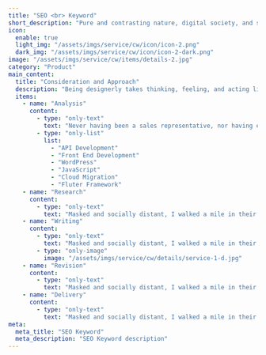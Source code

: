 ```yaml
---
title: "SEO <br> Keyword"
short_description: "Pure and contrasting nature, digital society, and smart minded people are the core values behind the brand Estonia"
icon:
  enable: true
  light_img: "/assets/imgs/service/cw/icon/icon-2.png"
  dark_img: "/assets/imgs/service/cw/icon/icon-2-dark.png"
image: "/assets/imgs/service/cw/items/details-2.jpg"
category: "Product"
main_content:
  title: "Consideration and Approach"
  description: "Being designerly takes thinking, feeling, and acting like a designer. I’ve been thinking about and observing what it means to be designerly, and by using six such skills and behaviors"
  items:
    - name: "Analysis"
      content:
        - type: "only-text"
          text: "Never having been a sales representative, nor having ever played one on TV, I was curious about their typical workday. Adapting the first rule of design. User lockdown approach was to conduct video interviews."
        - type: "only-list"
          list:
            - "API Development"
            - "Front End Development"
            - "WordPress"
            - "JavaScript"
            - "Cloud Migration"
            - "Fluter Framework"
    - name: "Research"
      content:
        - type: "only-text"
          text: "Masked and socially distant, I walked a mile in their shoes through the dairy, pet food, and freezer aisles. This single visit uncovered many insights that had not come up in the video team."
    - name: "Writing"
      content:
        - type: "only-text"
          text: "Masked and socially distant, I walked a mile in their shoes through the dairy, pet food, and freezer aisles. This single visit uncovered many insights that had not come up in the video team."
        - type: "only-image"
          image: "/assets/imgs/service/cw/details/service-1-d.jpg"
    - name: "Revision"
      content:
        - type: "only-text"
          text: "Masked and socially distant, I walked a mile in their shoes through the dairy, pet food, and freezer aisles. This single visit uncovered many insights that had not come up in the video interviews and online walkthroughs. I shared this with the team, spread across the world, and everyone could empathize with the sales representatives"
    - name: "Delivery"
      content:
        - type: "only-text"
          text: "Masked and socially distant, I walked a mile in their shoes through the dairy, pet food, and freezer aisles. This single visit uncovered many insights that had not come up in the video team."
meta:
  meta_title: "SEO Keyword"
  meta_description: "SEO Keyword description"
---
```

